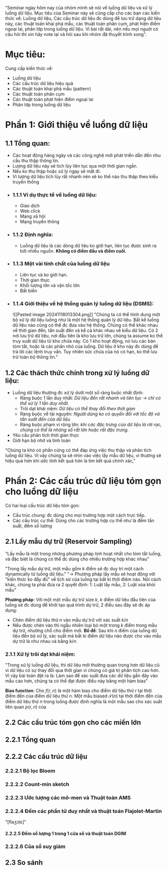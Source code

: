 "Seminar ngày hôm nay của nhóm mình sẽ nói về luồng dữ liệu và xử lý luồng dữ liệu. Mục tiêu của Seminar này sẽ cũng cấp cho các bạn các kiến thức về: Luồng dữ liệu, Các cấu trúc dữ liệu đc dùng để lưu trữ dạng dữ liệu này, các thuật toán khai phá mẫu, các thuật toán phân cụm, phát hiện điểm ngoại lai, phân lớp trong luồng dữ liệu. Vì bài rất dài, nên nếu mọi nguời có câu hỏi thì xin hãy note lại và hỏi sau khi nhóm đã thuyết trình xong".

# Mục tiêu:
Cung cấp kiến thức về:
- Luồng dữ liệu
- Các cấu trúc dữ liệu hiệu quả
- Các thuật toán khai phá mẫu (pattern)
- Các thuật toán phân cụm
- Các thuật toán phát hiện điểm ngoại lai
- Phân lớp trong luồng dữ liệu

# Phần 1: Giới thiệu về luồng dữ liệu
## 1.1 Tổng quan:
- Các hoạt động hàng ngày và các công nghệ mới phát triển dẫn đến nhu cầu thu thập thông tin. 
- Lượng dữ liệu này sẽ tích lũy liên tục qua một thời gian ngắn.
- Nếu ko thu thập hoặc xử lý ngay sẽ mất đi.
- Vì lượng dữ liệu tích lũy rất nhanh nên sẽ ko thể nào thu thập theo kiểu truyền thống
- ### 1.1.1 Ví dụ thực tế về luồng dữ liệu:
	- Giao dịch
	- Web click
	- Mạng xã hội
	- Mạng truyền thông
- ### 1.1.2 Định nghĩa:
	 - Luồng dữ liệu là các dòng dữ liệu ko giới hạn, liên tục được sinh ra bởi nhiều nguồn. **Không có điểm đầu và điểm cuối**.
- ### 1.1.3 Một vài tính chất của luồng dữ liệu
	- Liên tục và ko giới hạn.
	- Thời gian thực
	- Khối lượng lớn và vận tốc lớn
	- Bất biến
- ### 1.1.4 Giới thiệu về hệ thống quản lý luồng dữ liệu (DSMS):
	![[Pasted image 20241118013304.png]]
	 "Chúng ta có thể hình dung một bộ xử lý dữ liệu luồng như là một hệ thống quản lý dữ liệu.
	 Bất kể luồng dữ liệu nào cũng có thể đc đưa vào hệ thống. Chúng có thể khác nhau về thời gian đến, tần suất đến và kể cả khác nhau về kiểu dữ liệu.
	 Có 2 nơi lưu trữ dữ liệu, nơi đầu tiên là kho lưu trữ lớn, chúng ta assume ko thể truy xuất dữ liệu từ kho chứa này.
	 Có 1 kho hoạt động, nó lưu các bản tóm tắt, hoặc là các phần nhỏ của luồng. Dữ liệu ở kho này đc dùng để trả lời các lệnh truy vấn. Tuy nhiên sức chứa của nó có hạn, ko thể lưu trữ toàn bộ thông tin."
## 1.2 Các thách thức chính trong xử lý luồng dữ liệu:
- Luồng dữ liệu thường đc xử lý dưới một số ràng buộc nhất định:
	- Ràng buộc 1 lần duy nhất: *Dữ liệu đến rất nhanh và liên tục -> chỉ có thể xử lý 1 lần duy nhất.*
	- Trôi dạt khái niệm: *Dữ liệu có thể thay đổi theo thời gian*
	- Ràng buộc về tài nguyên: *Người dùng ko có quyền đối với tốc độ và tần suất đến của dữ liệu*
	- Ràng buộc phạm vi rộng lớn: *khi các đặc trưng của dữ liệu là rời rạc, chúng có thể là những số rất lớn hoặc rất đặc trưng.*
- Yêu cầu phân tích thời gian thực
- Giới hạn bộ nhớ và tính toán

"Chúng ta khó có phần cứng có thể đáp ứng việc thu thập và phân tích luồng dữ liệu. Vì vậy chúng ta sẽ nhìn vào việc lấy mẫu dữ liệu, vì thường sẽ hiệu quả hơn khi ước tính kết quả hơn là tìm kết quả chính xác,"
# Phần 2: Các cấu trúc dữ liệu tóm gọn cho luồng dữ liệu
Có hai loại cấu trúc dữ liệu tóm gọn:
- Cấu trúc chung: đc dùng cho mọi trường hợp một cách trực tiếp.
- Các cấu trúc cụ thể: Dùng cho các trường hợp cụ thể như là đếm tần suất, đếm số lượng
## 2.1 Lấy mẫu dự trữ (Reservoir Sampling)
"Lấy mẫu là một trong những phương pháp linh hoạt nhất cho tóm tắt luồng, và đặc biệt là chúng có thể đc dùng cho nhiều trường hợp khác nhau"

"Trong lấy mẫu dự trữ, một mẫu gồm $k$ điểm sẽ đc duy trì một cách dynamically từ luồng dữ liệu."
"-> Phương pháp lấy mẫu sẽ hoạt động với "kiến thức ko đầy đủ" về lịch sử của luồng tại bất kì thời điêm nào. Nói cách khác, chúng ta phải đưa ra 2 quyết định: 1: Luật lấy mẫu, 2: Luật xóa khỏi mẫu"

**Phương pháp**:
Với một một mẫu dự trữ size $k$, $k$ điểm dữ liệu đầu tiên của luồng sẽ đc dùng để khởi tạo quá trình dự trữ, 2 điều sau đây sẽ đc áp dụng:
- Chèn điểm dữ liệu thứ $n$ vào mẫu dự trữ với xác suất $k/n$ 
- Nếu được chèn vào thì ngẫu nhiên loại bỏ một trong $k$ điểm trong mẫu dự trữ, nhường chỗ cho điểm mới.
**Bổ đề**: 
Sau khi $n$ điểm của luồng dữ liệu đến bộ xử lý, xác suất mà bất kì điểm dữ liệu nào được cho vào mẫu dự trữ là như nhau và bằng $k/n$.

### 2.1.1 Xử lý trôi dạt khái niệm:
"Trong xử lý luồng dữ liệu, thì dữ liệu mới thường quan trọng hơn dữ liệu cũ vì dữ liệu có sự thay đổi qua thời gian vì chúng có giá trị phân tích cao hơn. Vì vậy bài toán đặt ra là: Làm sao để xác suất đưa các dữ liệu gần đây vào mẫu cao hơn, chúng ta có thể đạt được điều này bằng một hàm bias"

**Bias function**: 
Cho $f(r,n)$ là một hàm bias cho điểm dữ liệu thứ $r$ tại thời điểm đến của điểm dữ liệu thứ $n$. 
Một mẫu biased $\mathcal S(n)$ tại thời điểm đến của điểm dữ liệu thứ $n$ trong luồng được định nghĩa là một mẫu sao cho xác suất liên quan $p(r,n)$ của  

## 2.2 Các cấu trúc tóm gọn cho các miền lớn
## 2.2.1 Tổng quan
## 2.2.2 Các cấu trúc dữ liệu
### 2.2.2.1 Bộ lọc Bloom
### 2.2.2.2 Count-min sketch
### 2.2.2.3 Ước lượng các mô-men và Thuật toán AMS
### 2.2.2.4 Đếm các phần tử duy nhất và thuật toán Flajolet-Martin
"\[flaʒɔlɛ\]" 
#### 2.2.2.5 Đếm số lượng 1 trong 1 cửa sổ và thuật toán DGIM
### 2.2.2.6 Của sổ suy giảm
## 2.3 So sánh
